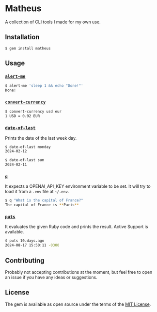 # Matheus

A collection of CLI tools I made for my own use.

## Installation

    $ gem install matheus

## Usage

### [`alert-me`](./lib/matheus/alert_me.rb)

```sh
$ alert-me 'sleep 1 && echo "Done!"'
Done!
```

### [`convert-currency`](./lib/matheus/convert_currency.rb)

```sh
$ convert-currency usd eur
1 USD = 0.92 EUR
```

### [`date-of-last`](./lib/matheus/date_of_last.rb)

Prints the date of the last week day.

```sh
$ date-of-last monday
2024-02-12

$ date-of-last sun
2024-02-11
```

### [`q`](./lib/matheus/q.rb)

It expects a OPENAI_API_KEY environment variable to be set. It will try to load
it from a `.env` file at `~/.env`.

```sh
$ q "What is the capital of France?"
The capital of France is **Paris**
```

### [`puts`](./lib/matheus/puts.rb)

It evaluates the given Ruby code and prints the result. Active Support is
available.

```sh
$ puts 10.days.ago
2024-08-17 15:50:11 -0300
```

## Contributing

Probably not accepting contributions at the moment, but feel free to open an issue if you have any ideas or suggestions.

## License

The gem is available as open source under the terms of the [MIT License](https://opensource.org/licenses/MIT).
